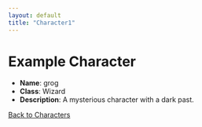 ```yaml
---
layout: default
title: "Character1"
---
```


# Example Character

- **Name**: grog
- **Class**: Wizard
- **Description**: A mysterious character with a dark past.

[Back to Characters](character_index)
